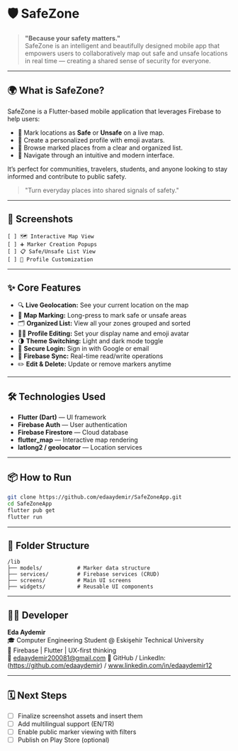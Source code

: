 # 🛡️ SafeZone

> **"Because your safety matters."**  
> SafeZone is an intelligent and beautifully designed mobile app that empowers users to collaboratively map out safe and unsafe locations in real time — creating a shared sense of security for everyone.

---

## 🌍 What is SafeZone?
SafeZone is a Flutter-based mobile application that leverages Firebase to help users:

- 📍 Mark locations as **Safe** or **Unsafe** on a live map.
- 🧑 Create a personalized profile with emoji avatars.
- 👀 Browse marked places from a clear and organized list.
- 📱 Navigate through an intuitive and modern interface.

It’s perfect for communities, travelers, students, and anyone looking to stay informed and contribute to public safety.

> "Turn everyday places into shared signals of safety."

---

## 📸 Screenshots
<!-- Add final screenshots when available -->
```
[ ] 🗺️ Interactive Map View
[ ] ➕ Marker Creation Popups
[ ] 📋 Safe/Unsafe List View
[ ] 👤 Profile Customization
```

---

## ✨ Core Features
- 🔍 **Live Geolocation:** See your current location on the map
- 🧭 **Map Marking:** Long-press to mark safe or unsafe areas
- 🗂️ **Organized List:** View all your zones grouped and sorted
- 🧑‍🎨 **Profile Editing:** Set your display name and emoji avatar
- 🌗 **Theme Switching:** Light and dark mode toggle
- 🔐 **Secure Login:** Sign in with Google or email
- 🔄 **Firebase Sync:** Real-time read/write operations
- ✏️ **Edit & Delete:** Update or remove markers anytime

---

## 🛠️ Technologies Used
- **Flutter (Dart)** — UI framework
- **Firebase Auth** — User authentication
- **Firebase Firestore** — Cloud database
- **flutter_map** — Interactive map rendering
- **latlong2 / geolocator** — Location services

---

## 📦 How to Run
```bash
git clone https://github.com/edaaydemir/SafeZoneApp.git
cd SafeZoneApp
flutter pub get
flutter run
```

---

## 📁 Folder Structure
```
/lib
├── models/           # Marker data structure
├── services/         # Firebase services (CRUD)
├── screens/          # Main UI screens
├── widgets/          # Reusable UI components
```

---

## 👩‍💻 Developer
**Eda Aydemir**  
🎓 Computer Engineering Student @ Eskişehir Technical University  
💬 Firebase | Flutter | UX-first thinking  
📧 edaaydemir200081@gmail.com
🔗 GitHub / LinkedIn: (https://github.com/edaaydemir) / www.linkedin.com/in/edaaydemir12

---

## 🗓️ Next Steps
- [ ] Finalize screenshot assets and insert them
- [ ] Add multilingual support (EN/TR)
- [ ] Enable public marker viewing with filters
- [ ] Publish on Play Store (optional)
